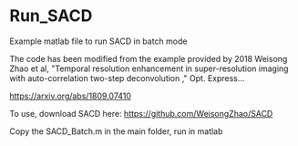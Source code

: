 # Run_SACD
Example matlab file to run SACD in batch mode

The code has been modified from the example provided by 2018 Weisong Zhao et al, "Temporal resolution enhancement in super-resolution imaging with auto-correlation two-step deconvolution ," Opt. Express... 

 https://arxiv.org/abs/1809.07410
 
 
 To use, download SACD here:
 https://github.com/WeisongZhao/SACD
 
 Copy the SACD_Batch.m in the main folder, run in matlab
